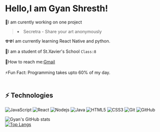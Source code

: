 # Hello,I am Gyan Shresth!


🔫I am curently working on one project
   ><li>Secretra - Share your art anonymously</li>
   
☢☢I am currently learning React Native and python.<br><BR>
🏫I am a student of St.Xavier's School `Class:8`<br><BR>
📜How to reach me:[Gmail](https://mailto:sweetdeviljs05@gmail.com)<BR><BR>
⚡Fun Fact: Programming takes upto 60% of my day.<BR><BR>
   
   ## ⚡ Technologies

![JavaScript](https://img.shields.io/badge/-JavaScript-black?style=flat-square&logo=javascript)
![React](https://img.shields.io/badge/-React-black?style=flat-square&logo=react)
![Nodejs](https://img.shields.io/badge/-Nodejs-black?style=flat-square&logo=Node.js)
![Java](https://img.shields.io/badge/-java-E34A86?style=flat-square&logo=java)
![HTML5](https://img.shields.io/badge/-HTML5-E34F26?style=flat-square&logo=html5&logoColor=white)
![CSS3](https://img.shields.io/badge/-CSS3-1572B6?style=flat-square&logo=css3)
![Git](https://img.shields.io/badge/-Git-black?style=flat-square&logo=git)
![GitHub](https://img.shields.io/badge/-GitHub-181717?style=flat-square&logo=github)


   ![Gyan's GitHub stats](https://github-readme-stats.vercel.app/api?username=gyan-jsx&show_icons=true)<Br>
   [![Top Langs](https://github-readme-stats.vercel.app/api/top-langs/?username=gyan-jsx&layout=compact)](https://github.com/gyan-jsx/github-readme-stats)<br>
 
